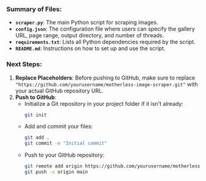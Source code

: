 ### Summary of Files:

- **`scraper.py`**: The main Python script for scraping images.
- **`config.json`**: The configuration file where users can specify the gallery URL, page range, output directory, and number of threads.
- **`requirements.txt`**: Lists all Python dependencies required by the script.
- **`README.md`**: Instructions on how to set up and use the script.

### Next Steps:

1. **Replace Placeholders**: Before pushing to GitHub, make sure to replace `"https://github.com/yourusername/motherless-image-scraper.git"` with your actual GitHub repository URL.
2. **Push to GitHub**:
   - Initialize a Git repository in your project folder if it isn't already:
     ```bash
     git init
     ```
   - Add and commit your files:
     ```bash
     git add .
     git commit -m "Initial commit"
     ```
   - Push to your GitHub repository:
     ```bash
     git remote add origin https://github.com/yourusername/motherless-image-scraper.git
     git push -u origin main
     ```
